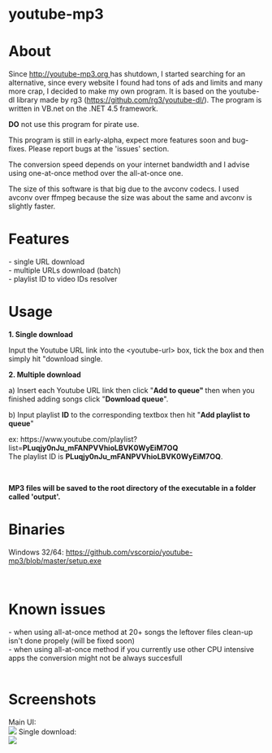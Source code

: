# youtube-mp3

<h1>About</h1>
<p>Since <a href="http://youtube-mp3.org ">http://youtube-mp3.org </a>has shutdown, I started searching for an alternative, since every website I found had tons of ads and limits and many more crap, I decided to make my own program. It is based on the youtube-dl library made by rg3 (<a href="https://github.com/rg3/youtube-dl/">https://github.com/rg3/youtube-dl/</a>). The program is written in VB.net on the .NET 4.5 framework.&nbsp;</p>
<p><strong>DO</strong> not use this program for pirate use.</p>
<p>This program is still in early-alpha, expect more features soon and bug-fixes. Please report bugs at the 'issues' section.</p>
<p>The conversion speed depends on your internet bandwidth and I advise using one-at-once method over the all-at-once one.</p>
<p>The size of this software is that big due to the avconv codecs. I used avconv over ffmpeg because the size was about the same and avconv is slightly faster.</p>
<h1>Features</h1>
<p>- single URL download<br />- multiple URLs download (batch)<br />- playlist ID to video IDs resolver</p>
<h1>Usage</h1>
<p><strong>1. Single download</strong></p>
<p>Input the Youtube URL link into the &lt;youtube-url&gt; box, tick the box and then simply hit "download single.</p>
<p><strong>2. Multiple download</strong></p>
<p>a) Insert each Youtube URL link then click "<strong>Add to queue"&nbsp;</strong>then when you finished adding songs click "<strong>Download queue</strong>".</p>
<p>b) Input playlist&nbsp;<strong>ID</strong> to the corresponding textbox then hit "<strong>Add playlist to queue</strong>"</p>
<p>ex: https://www.youtube.com/playlist?list=<strong>PLuqjy0nJu_mFANPVVhioLBVK0WyEiM7OQ<br /></strong>The playlist ID is&nbsp;<strong>PLuqjy0nJu_mFANPVVhioLBVK0WyEiM7OQ</strong>.</p>
<p>&nbsp;</p>
<p><strong>MP3 files will be saved to the root directory of the executable in a folder called 'output'.</strong></p>
<h1>Binaries</h1>
<p>Windows 32/64:&nbsp;<a href="https://github.com/vscorpio/youtube-mp3/blob/master/setup.exe">https://github.com/vscorpio/youtube-mp3/blob/master/setup.exe</a></p>
<p>&nbsp;</p>
<h1>Known issues</h1>
<p>- when using all-at-once method at 20+ songs the leftover files clean-up isn't done propely (will be fixed soon)<br />- when using all-at-once method if you currently use other CPU intensive apps the conversion might not be always succesfull<br /><br /></p>
<h1>Screenshots</h1>
<p>Main UI: <br><img src="https://i.gyazo.com/2a74dc57c75547e58502beffaa427af7.gif" /> Single download: <br><img src="https://i.gyazo.com/c4e225341569e8e7fae242c3812ea0d1.gif" /></p>
